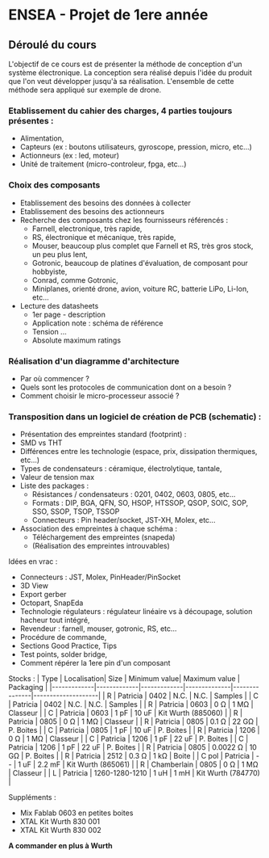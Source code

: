# ENSEA - Projet de 1ere année

## Déroulé du cours

L'objectif de ce cours est de présenter la méthode de conception d'un système électronique.
La conception sera réalisé depuis l'idée du produit que l'on veut développer jusqu'à sa réalisation.
L'ensemble de cette méthode sera appliqué sur exemple de drone.

### Etablissement du cahier des charges, 4 parties toujours présentes :
* Alimentation,
* Capteurs (ex : boutons utilisateurs, gyroscope, pression, micro, etc...)
* Actionneurs (ex : led, moteur)
* Unité de traitement (micro-controleur, fpga, etc...)

### Choix des composants
* Etablissement des besoins des données à collecter
* Etablissement des besoins des actionneurs 
* Recherche des composants chez les fournisseurs référencés :
  * Farnell, electronique, très rapide,
  * RS, électronique et mécanique, très rapide,
  * Mouser, beaucoup plus complet que Farnell et RS, très gros stock, un peu plus lent,
  * Gotronic, beaucoup de platines d'évaluation, de composant pour hobbyiste,
  * Conrad, comme Gotronic,
  * Miniplanes, orienté drone, avion, voiture RC, batterie LiPo, Li-Ion, etc...
* Lecture des datasheets
  * 1er page - description
  * Application note : schéma de référence
  * Tension ...
  * Absolute maximum ratings

### Réalisation d'un diagramme d'architecture
* Par où commencer ?
* Quels sont les protocoles de communication dont on a besoin ?
* Comment choisir le micro-processeur associé ? 

### Transposition dans un logiciel de création de PCB (schematic) :
* Présentation des empreintes standard (footprint) :
* SMD vs THT
* Différences entre les technologie (espace, prix, dissipation thermiques, etc...)
* Types de condensateurs : céramique, électrolytique, tantale,
* Valeur de tension max
* Liste des packages : 
  * Résistances / condensateurs : 0201, 0402, 0603, 0805, etc...
  * Formats : DIP, BGA, QFN, SO, HSOP, HTSSOP, QSOP, SOIC, SOP, SSO, SSOP, TSOP, TSSOP
  * Connecteurs : Pin header/socket, JST-XH, Molex, etc...
* Association des empreintes à chaque schéma :
  * Téléchargement des empreintes (snapeda)
  * (Réalisation des empreintes introuvables)
 
  



Idées en vrac : 
* Connecteurs : JST, Molex, PinHeader/PinSocket
* 3D View
* Export gerber
* Octopart, SnapEda
* Technologie régulateurs : régulateur linéaire vs à découpage, solution hacheur tout intégré,
* Revendeur : farnell, mouser, gotronic, RS, etc...
* Procédure de commande,
* Sections Good Practice, Tips
* Test points, solder bridge,
* Comment répérer la 1ere pin d'un composant

Stocks :
| Type        | Localisation| Size        | Minimum value| Maximum value | Packaging          |
|-------------|-------------|-------------|--------------|---------------|--------------------|
| R           | Patricia    | 0402        | N.C.         | N.C.          | Samples            |
| C           | Patricia    | 0402        | N.C.         | N.C.          | Samples            |
| R           | Patricia    | 0603        | 0 Ω          | 1 MΩ          | Classeur           |
| C           | Patricia    | 0603        | 1 pF         | 10 uF         | Kit Wurth (885060) |
| R           | Patricia    | 0805        | 0 Ω          | 1 MΩ          | Classeur           |
| R           | Patricia    | 0805        | 0.1 Ω        | 22 GΩ         | P. Boites          |
| C           | Patricia    | 0805        | 1 pF         | 10 uF         | P. Boites          |
| R           | Patricia    | 1206        | 0 Ω          | 1 MΩ          | Classeur           |
| C           | Patricia    | 1206        | 1 pF         | 22 uF         | P. Boites          |
| C           | Patricia    | 1206        | 1 pF         | 22 uF         | P. Boites          |
| R           | Patricia    | 0805        | 0.0022 Ω     | 10 GΩ         | P. Boites          |
| R           | Patricia    | 2512        | 0.3 Ω        | 1 kΩ          | Boite              |
| C pol       | Patricia    | --          | 1 uF         | 2.2 mF        | Kit Wurth (865061) |
| R           | Chamberlain | 0805        | 0 Ω          | 1 MΩ          | Classeur           |
| L           | Patricia    | 1260-1280-1210 | 1 uH         | 1 mH          | Kit Wurth (784770) |

Suppléments :
* Mix Fablab 0603 en petites boites
* XTAL Kit Wurth 830 001
* XTAL Kit Wurth 830 002

**A commander en plus à Wurth**
